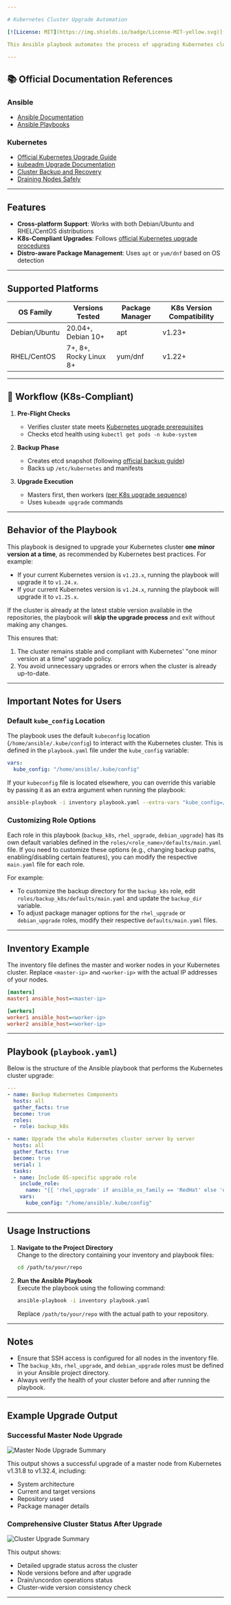 ```yaml
---

# Kubernetes Cluster Upgrade Automation

[![License: MIT](https://img.shields.io/badge/License-MIT-yellow.svg)](https://opensource.org/licenses/MIT)

This Ansible playbook automates the process of upgrading Kubernetes clusters across **both Debian and RHEL/CentOS** systems. It follows Kubernetes upgrade best practices while handling distribution-specific package management.

---
```


## 📚 Official Documentation References

### Ansible
- [Ansible Documentation](https://docs.ansible.com/)
- [Ansible Playbooks](https://docs.ansible.com/ansible/latest/playbook_guide/index.html)

### Kubernetes
- [Official Kubernetes Upgrade Guide](https://kubernetes.io/docs/tasks/administer-cluster/kubeadm/kubeadm-upgrade/)
- [kubeadm Upgrade Documentation](https://kubernetes.io/docs/reference/setup-tools/kubeadm/kubeadm-upgrade/)
- [Cluster Backup and Recovery](https://kubernetes.io/docs/tasks/administer-cluster/configure-upgrade-etcd/#backing-up-an-etcd-cluster)
- [Draining Nodes Safely](https://kubernetes.io/docs/tasks/administer-cluster/safely-drain-node/)

---

## Features

- **Cross-platform Support**: Works with both Debian/Ubuntu and RHEL/CentOS distributions  
- **K8s-Compliant Upgrades**: Follows [official Kubernetes upgrade procedures](https://kubernetes.io/docs/tasks/administer-cluster/kubeadm/kubeadm-upgrade/)  
- **Distro-aware Package Management**: Uses `apt` or `yum/dnf` based on OS detection  

---

## Supported Platforms

| OS Family      | Versions Tested          | Package Manager | K8s Version Compatibility |
|----------------|--------------------------|-----------------|---------------------------|
| Debian/Ubuntu  | 20.04+, Debian 10+       | apt             | v1.23+                    |
| RHEL/CentOS    | 7+, 8+, Rocky Linux 8+   | yum/dnf         | v1.22+                    |

---

## 🔄 Workflow (K8s-Compliant)

1. **Pre-Flight Checks**  
   - Verifies cluster state meets [Kubernetes upgrade prerequisites](https://kubernetes.io/docs/tasks/administer-cluster/kubeadm/kubeadm-upgrade/#before-you-begin)  
   - Checks etcd health using `kubectl get pods -n kube-system`

2. **Backup Phase**  
   - Creates etcd snapshot (following [official backup guide](https://kubernetes.io/docs/tasks/administer-cluster/configure-upgrade-etcd/#backing-up-an-etcd-cluster))  
   - Backs up `/etc/kubernetes` and manifests

3. **Upgrade Execution**  
   - Masters first, then workers ([per K8s upgrade sequence](https://kubernetes.io/docs/tasks/administer-cluster/kubeadm/kubeadm-upgrade/#upgrade-control-plane))  
   - Uses `kubeadm upgrade` commands  

---

## Behavior of the Playbook

This playbook is designed to upgrade your Kubernetes cluster **one minor version at a time**, as recommended by Kubernetes best practices. For example:
- If your current Kubernetes version is `v1.23.x`, running the playbook will upgrade it to `v1.24.x`.
- If your current Kubernetes version is `v1.24.x`, running the playbook will upgrade it to `v1.25.x`.

If the cluster is already at the latest stable version available in the repositories, the playbook will **skip the upgrade process** and exit without making any changes.

This ensures that:
1. The cluster remains stable and compliant with Kubernetes' "one minor version at a time" upgrade policy.
2. You avoid unnecessary upgrades or errors when the cluster is already up-to-date.

---

## Important Notes for Users

### Default `kube_config` Location
The playbook uses the default `kubeconfig` location (`/home/ansible/.kube/config`) to interact with the Kubernetes cluster. This is defined in the `playbook.yaml` file under the `kube_config` variable:

```yaml
vars:
  kube_config: "/home/ansible/.kube/config"
```

If your `kubeconfig` file is located elsewhere, you can override this variable by passing it as an extra argument when running the playbook:

```bash
ansible-playbook -i inventory playbook.yaml --extra-vars "kube_config=/path/to/your/kubeconfig"
```

### Customizing Role Options
Each role in this playbook (`backup_k8s`, `rhel_upgrade`, `debian_upgrade`) has its own default variables defined in the `roles/<role_name>/defaults/main.yaml` file. If you need to customize these options (e.g., changing backup paths, enabling/disabling certain features), you can modify the respective `main.yaml` file for each role.

For example:
- To customize the backup directory for the `backup_k8s` role, edit `roles/backup_k8s/defaults/main.yaml` and update the `backup_dir` variable.
- To adjust package manager options for the `rhel_upgrade` or `debian_upgrade` roles, modify their respective `defaults/main.yaml` files.

---

## Inventory Example

The inventory file defines the master and worker nodes in your Kubernetes cluster. Replace `<master-ip>` and `<worker-ip>` with the actual IP addresses of your nodes.

```ini
[masters]
master1 ansible_host=<master-ip>

[workers]
worker1 ansible_host=<worker-ip>
worker2 ansible_host=<worker-ip>
```

---

## Playbook (`playbook.yaml`)

Below is the structure of the Ansible playbook that performs the Kubernetes cluster upgrade:

```yaml
---
- name: Backup Kubernetes Components
  hosts: all
  gather_facts: true
  become: true
  roles:
  - role: backup_k8s

- name: Upgrade the whole Kubernetes cluster server by server
  hosts: all
  gather_facts: true
  become: true
  serial: 1
  tasks:
  - name: Include OS-specific upgrade role
    include_role:
      name: "{{ 'rhel_upgrade' if ansible_os_family == 'RedHat' else 'debian_upgrade' }}"
    vars:
      kube_config: "/home/ansible/.kube/config"
```

---

## Usage Instructions

1. **Navigate to the Project Directory**  
   Change to the directory containing your inventory and playbook files:

   ```bash
   cd /path/to/your/repo
   ```

2. **Run the Ansible Playbook**  
   Execute the playbook using the following command:

   ```bash
   ansible-playbook -i inventory playbook.yaml
   ```

   Replace `/path/to/your/repo` with the actual path to your repository.

---

## Notes

- Ensure that SSH access is configured for all nodes in the inventory file.
- The `backup_k8s`, `rhel_upgrade`, and `debian_upgrade` roles must be defined in your Ansible project directory.
- Always verify the health of your cluster before and after running the playbook.
---
## Example Upgrade Output

### Successful Master Node Upgrade
![Master Node Upgrade Summary](/home/mohamed/Pictures/Screenshots/Screenshot_from_2025-04-29_15-50-32.png)

This output shows a successful upgrade of a master node from Kubernetes v1.31.8 to v1.32.4, including:
- System architecture
- Current and target versions
- Repository used
- Package manager details

### Comprehensive Cluster Status After Upgrade
![Cluster Upgrade Summary](/home/mohamed/Pictures/Screenshots/Screenshot_from_2025-04-29_16-03-42.png)

This output shows:
- Detailed upgrade status across the cluster
- Node versions before and after upgrade
- Drain/uncordon operations status
- Cluster-wide version consistency check
---